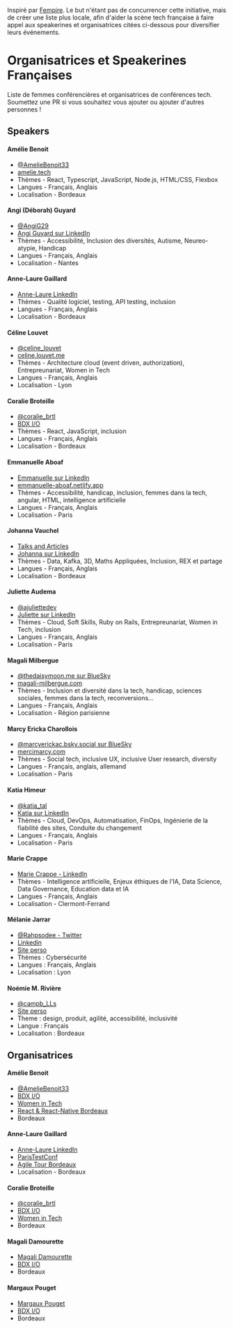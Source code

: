 Inspiré par [Fempire](https://github.com/fempire/women-tech-speakers-organizers#europe). Le but n'étant pas de concurrencer cette initiative, mais de créer une liste plus locale, afin d'aider la scène tech française à faire appel aux speakerines et organisatrices citées ci-dessous pour diversifier leurs événements.

# Organisatrices et Speakerines Françaises

Liste de femmes conférencières et organisatrices de conférences tech. Soumettez une PR si vous souhaitez vous ajouter ou ajouter d'autres personnes !

## Speakers

#### Amélie Benoit

- [@AmelieBenoit33](http://twitter.com/AmelieBenoit33)
- [amelie.tech](https://amelie.tech/fr/)
- Thèmes - React, Typescript, JavaScript, Node.js, HTML/CSS, Flexbox
- Langues - Français, Anglais
- Localisation - Bordeaux

#### Angi (Déborah) Guyard

- [@AngiG29](http://twitter.com/AngiG29)
- [Angi Guyard sur LinkedIn](https://www.linkedin.com/in/d%C3%A9borah-guyard/)
- Thèmes - Accessibilité, Inclusion des diversités, Autisme, Neureo-atypie, Handicap
- Langues - Français, Anglais
- Localisation - Nantes

#### Anne-Laure Gaillard

- [Anne-Laure LinkedIn](www.linkedin.com/in/annelauregaillard)
- Thèmes - Qualité logiciel, testing, API testing, inclusion
- Langues - Français, Anglais
- Localisation - Bordeaux

#### Céline Louvet

- [@celine_louvet](https://twitter.com/celine_louvet)
- [celine.louvet.me](https://celine.louvet.me)
- Thèmes - Architecture cloud (event driven, authorization), Entrepreunariat, Women in Tech
- Langues - Français, Anglais
- Localisation - Lyon

#### Coralie Broteille

- [@coralie_brtl](https://twitter.com/coralie_brtl)
- [BDX I/O](https://bdxio.fr/)
- Thèmes - React, JavaScript, inclusion
- Langues - Français, Anglais
- Localisation - Bordeaux

#### Emmanuelle Aboaf

- [Emmanuelle sur LinkedIn](https://www.linkedin.com/in/emmanuelle-aboaf/)
- [emmanuelle-aboaf.netlify.app](https://emmanuelle-aboaf.netlify.app)
- Thèmes - Accessibilité, handicap, inclusion, femmes dans la tech, angular, HTML, intelligence artificielle
- Langues - Français, Anglais
- Localisation - Paris

#### Johanna Vauchel

- [Talks and Articles](https://jvauchel.github.io/)
- [Johanna sur LinkedIn](https://fr.linkedin.com/in/johanna-vauchel-05576a78)
- Thèmes - Data, Kafka, 3D, Maths Appliquées, Inclusion, REX et partage
- Langues - Français, Anglais
- Localisation - Bordeaux

#### Juliette Audema

- [@ajuliettedev](https://twitter.com/ajuliettedev)
- [Juliette sur LinkedIn](https://www.linkedin.com/in/juliette-audema-46270a82/)
- Thèmes - Cloud, Soft Skills, Ruby on Rails, Entrepreunariat, Women in Tech, inclusion
- Langues - Français, Anglais
- Localisation - Paris

#### Magali Milbergue

- [@thedaisymoon.me sur BlueSky](https://bsky.app/profile/thedaisymoon.me)
- [magali-milbergue.com](https://magali-milbergue.com)
- Thèmes - Inclusion et diversité dans la tech, handicap, sciences sociales, femmes dans la tech, reconversions...
- Langues - Français, Anglais
- Localisation - Région parisienne

#### Marcy Ericka Charollois

- [@marcyerickac.bsky.social sur BlueSky](https://bsky.app/profile/marcyerickac.bsky.social)
- [mercimarcy.com](https://www.mercimarcy.com)
- Thèmes - Social tech, inclusive UX, inclusive User research, diversity
- Langues - Français, anglais, allemand
- Localisation - Paris

#### Katia Himeur

- [@katia_tal](https://twitter.com/katia_tal)
- [Katia sur LinkedIn](https://linkedin.com/in/katiahimeur/)
- Thèmes - Cloud, DevOps, Automatisation, FinOps, Ingénierie de la fiabilité des sites, Conduite du changement
- Langues - Français, Anglais
- Localisation - Paris

#### Marie Crappe

- [Marie Crappe - LinkedIn](https://www.linkedin.com/in/marie-crappe-02763668/)
- Thèmes - Intelligence artificielle, Enjeux éthiques de l'IA, Data Science, Data Governance, Education data et IA
- Langues - Français, Anglais
- Localisation - Clermont-Ferrand

#### Mélanie Jarrar

- [@Rahpsodee - Twitter](https://twitter.com/Rahpsodee)
- [Linkedin](https://www.linkedin.com/in/cybersecuritymel)
- [Site perso](https://rahpsodee.github.io)
- Thèmes : Cybersécurité
- Langues : Français, Anglais
- Localisation : Lyon

#### Noémie M. Rivière

- [@campb_LLs](https://twitter.com/campb_LLs)
- [Site perso](https://www.noemieriviere.com/)
- Theme : design, produit, agilité, accessibilité, inclusivité
- Langue : Français
- Localisation : Bordeaux

## Organisatrices

#### Amélie Benoit

- [@AmelieBenoit33](http://twitter.com/AmelieBenoit33)
- [BDX I/O](https://bdxio.fr/)
- [Women in Tech](https://www.meetup.com/fr-FR/women-in-tech-bordeaux/)
- [React & React-Native Bordeaux](https://www.meetup.com/fr-FR/react-react-native-bordeaux/)
- Bordeaux

#### Anne-Laure Gaillard

- [Anne-Laure LinkedIn](https://www.linkedin.com/in/annelauregaillard)
- [ParisTestConf](https://paristestconf.com/)
- [Agile Tour Bordeaux](https://agiletourbordeaux.fr/)
- Localisation - Bordeaux

#### Coralie Broteille

- [@coralie_brtl](https://twitter.com/coralie_brtl)
- [BDX I/O](https://bdxio.fr/)
- [Women in Tech](https://www.meetup.com/fr-FR/women-in-tech-bordeaux/)
- Bordeaux

#### Magali Damourette

- [Magali Damourette](https://www.linkedin.com/in/magali-damourette-25a455123/)
- [BDX I/O](https://bdxio.fr/)
- Bordeaux

#### Margaux Pouget

- [Margaux Pouget](https://www.linkedin.com/in/margaux-pouget-4411b8184/)
- [BDX I/O](https://bdxio.fr/)
- Bordeaux
